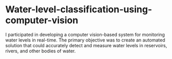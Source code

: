 # Water-level-classification-using-computer-vision
I participated in developing a computer vision-based system for monitoring water levels in real-time. The primary objective was to create an automated solution that could accurately detect and measure water levels in reservoirs, rivers, and other bodies of water.
